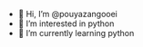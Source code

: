 - 👋 Hi, I’m @pouyazangooei
- 👀 I’m interested in python
- 🌱 I’m currently learning python

<!---
pouyazangooei/pouyazangooei is a ✨ special ✨ repository because its `README.md` (this file) appears on your GitHub profile.
You can click the Preview link to take a look at your changes.
--->
